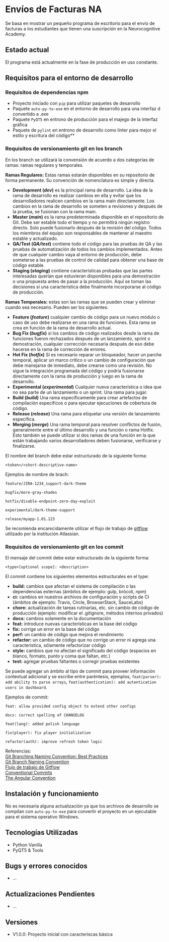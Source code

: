 # **Envíos de Facturas NA**

Se basa en mostrar un pequeño programa de escritorio para el envío de facturas a los estudiantes que tienen una suscripción en la Neurocognitive Academy.

## **Estado actual**

El programa está actualmente en la fase de producción en uso constante.

## **Requisitos para el entorno de desarrollo**

### **Requisitos de dependencias npm**

- Proyecto iniciado con `pip` para utilizar paquetes de desarrollo
- Paquete `auto-py-to-exe` en el entorno de desarrollo para una interfaz d convertido a .exe
- Paquete `PyQT5` en entrono de producción para el majego de la interfaz gráfica
- Paquete de `pylint` en entrono de desarrollo como linter para mejor el estilo y escritura del código**

### **Requisitos de versionamiento git en los branch**

En los branch se utilizará la convensión de acuerdo a dos categorias de ramas: ramas regulares y temporales.

**Ramas Regulares:** Estas ramas estarán disponibles en su repositorio de forma permanente. Su convención de nomenclatura es simple y directa.
- **Development  (*dev*)** es la principal rama de desarrollo. La idea de la rama de desarrollo es realizar cambios en ella y evitar que los desarrolladores realicen cambios en la rama main directamente. Los cambios en la rama de desarrollo se someten a revisiones y después de la prueba, se fusionan con la rama main.
- **Master (*main*)** es la rama predeterminada disponible en el repositorio de Git. Debe ser estable todo el tiempo y no permitirá ningún registro directo. Solo puede fusionarlo después de la revisión del código. Todos los miembros del equipo son responsables de mantener al maestro estable y actualizado.
- **QA/Test (*QA/test*)** contiene todo el código para las pruebas de QA y las pruebas de automatización de todos los cambios implementados. Antes de que cualquier cambio vaya al entorno de producción, debe someterse a las pruebas de control de calidad para obtener una base de código estable.
- **Staging (*staging*)** contiene características probadas que las partes interesadas querían que estuvieran disponibles para una demostración o una propuesta antes de pasar a la producción. Aquí se toman las decisiones si una característica debe finalmente incorporarse al código de producción.

**Ramas Temporales:** estas son las ramas que se pueden crear y eliminar cuando sea necesario. Pueden ser los siguientes:
- **Feature (*feature*)** cualquier cambio de código para un nuevo módulo o caso de uso debe realizarse en una rama de funciones. Esta rama se crea en función de la rama de desarrollo actual.
- **Bug Fix (*bugfix*)** si los cambios de código realizados desde la rama de funciones fueron rechazados después de un lanzamiento, sprint o demostración, cualquier corrección necesaria después de eso debe hacerse en la rama de corrección de errores.
- **Hot Fix (*hotfix*)** Si es necesario reparar un bloqueador, hacer un parche temporal, aplicar un marco crítico o un cambio de configuración que debe manejarse de inmediato, debe crearse como una revisión. No sigue la integración programada del código y podría fusionarse directamente con la rama de producción y luego en la rama de desarrollo.
- **Experimental (*experimental*)** Cualquier nueva característica o idea que no sea parte de un lanzamiento o un sprint. Una rama para jugar.
- **Build (*build*)** Una rama específicamente para crear artefactos de compilación específicos o para ejecutar ejecuciones de cobertura de código.
- **Release (*release*)** Una rama para etiquetar una versión de lanzamiento específica.
- **Merging (*merge*)** Una rama temporal para resolver conflictos de fusión, generalmente entre el último desarrollo y una función o rama Hotfix. Esto también se puede utilizar si dos ramas de una función en la que están trabajando varios desarrolladores deben fusionarse, verificarse y finalizarse.

El nombre del branch debe estar estructurado de la siguiente forma:

```
<token>/<short-descriptive-name>
```

Ejemplos de nombre de brach:

```
feature/JIRA-1234_support-dark-theme
```

```
bugfix/more-gray-shades
```

```
hotfix/disable-endpoint-zero-day-exploit
```

```
experimental/dark-theme-support
```

```
release/myapp-1.01.123
```

Se recomienda encarecidamente utilizar el flujo de trabajo de [gitflow](https://www.atlassian.com/es/git/tutorials/comparing-workflows/gitflow-workflow) utilizado por la institución Atlassian.

### **Requisitos de versionamiento git en los commit**

El mensaje del commit debe estar estructurado de la siguiente forma:

```
<type>[optional scope]: <description>
```

El commit contiene los siguientes elementos estructurales en el type:
- **build:** cambios que afectan el sistema de compilación o las dependencias externas (ámbitos de ejemplo: gulp, brócoli, npm)
- **ci:** cambios en nuestros archivos de configuración y scripts de CI (ámbitos de ejemplo: Travis, Circle, BrowserStack, SauceLabs)
- **chore:** actualización de tareas rutinarias, etc. sin cambio de código de producción (ejemplo: modificar el .gitignore, métodos internos privados)
- **docs:** cambios solamente en la documentación
- **feat:** introduce nuevas características en la base del código
- **fix:** corrige un error en la base del código
- **perf:** un cambio de código que mejora el rendimiento
- **refactor:** un cambio de código que no corrige un error ni agrega una característica, sólamente refactorizar código
- **style:** cambios que no afectan el significado del código (espacios en blanco, formato, punto y coma que faltan, etc.)
- **test:** agregar pruebas faltantes o corregir pruebas existentes

 Se puede agregar un ámbito al tipo de commit para proveer información contextual adicional y se escribe entre paréntesis, ejemplos, `feat(parser): add ability to parse arrays`, `feat(authentication): add autentication users in dashboard`.

Ejemplos de commit:

```
feat: allow provided config object to extend other configs
```

```
docs: correct spelling of CHANGELOG
```

```
feat(lang): added polish language
```

```
fix(player): fix player initialization
```

```
refactor(auth): improve refresh token logic
```

Referencias:  
[Git Branching Naming Convention: Best Practices](https://codingsight.com/git-branching-naming-convention-best-practices/)  
[Git Branch Naming Convention](https://dev.to/couchcamote/git-branching-name-convention-cch)  
[Flujo de trabajo de Gitflow](https://www.atlassian.com/es/git/tutorials/comparing-workflows/gitflow-workflow)  
[Conventional Commits](https://www.conventionalcommits.org/en/v1.0.0/)  
[The Angular Convention](https://github.com/angular/angular/blob/22b96b9/CONTRIBUTING.md#-commit-message-guidelines)

## **Instalación y funcionamiento**

No es necesaria alguna actualización ya que los archivos de desarrollo se compilan con `auto-py-to-exe` para convertir el proyecto en un ejecutable para el sistema operativo Windows.

## **Tecnologías Utilizadas**
- Python Vanilla
- PyQT5 & Tools

## **Bugs y errores conocidos**

- ...

## **Actualizaciones Pendientes**

- ...

## **Versiones**

- V1.0.0: Proyecto inicial con caracteríscas básica
